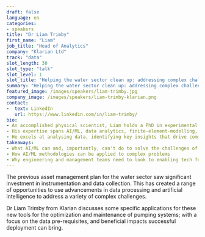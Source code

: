 ```yaml
---
draft: false
language: en
categories:
- speakers
title: "Dr Liam Trimby"
first_name: "Liam"
job_title: "Head of Analytics"
company: "Klarian Ltd"
track: "data"
slot_length: 30
slot_type: "talk"
slot_level: 1
slot_title: "Helping the water sector clean up: addressing complex challenges by leveraging data and AI"
summary: "Helping the water sector clean up: addressing complex challenges by leveraging data and AI"
featured_image: /images/speakers/liam-trimby.jpg
company_image: /images/speakers/liam-trimby-klarian.png
contact:
-  text: LinkedIn
   url: https://www.linkedin.com/in/liam-trimby/
bio:
- An accomplished physical scientist, Liam holds a PhD in experimental nano-photonics with a keen interest in virtually every branch of technology.
- His expertise spans AI/ML, data analytics, finite-element-modelling, electronics design, embedded software, acoustics, and additive-layer-manufacturing.
- He excels at analysing data, identifying key insights that drive commercial value.
takeaways:
- What AI/ML can and, importantly, can't do to solve the challenges of the water industry
- How AI/ML methodologies can be applied to complex problems
- Why engineering and management teams need to look to enabling tech for their solutions.
---
```

The previous asset management plan for the water sector saw significant investment in instrumentation and data collection. This has created a range of opportunities to use advancements in data processing and artificial intelligence to address a variety of complex challenges. 

Dr Liam Trimby from Klarian discusses some specific applications for these new tools for the optimization and maintenance of pumping systems; with a focus on the data pre-requisites, and beneficial impacts successful deployment can bring.
